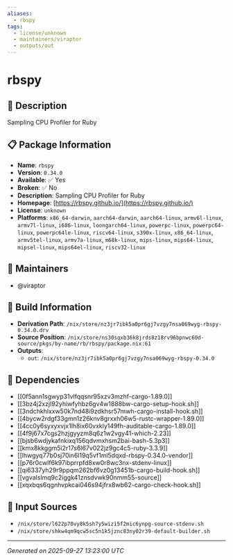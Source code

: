 ```yaml
---
aliases:
  - rbspy
tags:
  - license/unknown
  - maintainers/viraptor
  - outputs/out
---
```


# rbspy

## 📝 Description

Sampling CPU Profiler for Ruby

## 📋 Package Information

- **Name**: `rbspy`
- **Version**: `0.34.0`
- **Available**: ✅ Yes
- **Broken**: ✅ No
- **Description**: Sampling CPU Profiler for Ruby
- **Homepage**: [https://rbspy.github.io/](https://rbspy.github.io/)
- **License**: `unknown`
- **Platforms**: `x86_64-darwin`, `aarch64-darwin`, `aarch64-linux`, `armv6l-linux`, `armv7l-linux`, `i686-linux`, `loongarch64-linux`, `powerpc-linux`, `powerpc64-linux`, `powerpc64le-linux`, `riscv64-linux`, `s390x-linux`, `x86_64-linux`, `armv5tel-linux`, `armv7a-linux`, `m68k-linux`, `mips-linux`, `mips64-linux`, `mipsel-linux`, `mips64el-linux`, `riscv32-linux`
## 👥 Maintainers

- @viraptor


## 🔧 Build Information

- **Derivation Path**: `/nix/store/nz3jr7ibk5a0pr6gj7vzgy7nsa069wyg-rbspy-0.34.0.drv`
- **Source Position**: `/nix/store/ns30sqxb36k8jrds8z18rv96bpnwc60d-source/pkgs/by-name/rb/rbspy/package.nix:61`
- **Outputs**:
  - `out`:  `/nix/store/nz3jr7ibk5a0pr6gj7vzgy7nsa069wyg-rbspy-0.34.0`

## 🔗 Dependencies

- [[0f5ann1sgwyp31vlfqqsnr95xzv3mzhf-cargo-1.89.0]]
- [[3bz4j2xzjl92yhiwfyhbz6gv4w1888bw-cargo-setup-hook.sh]]
- [[3ndchkhlxxw50k7nd48i9zdkhsr57mwh-cargo-install-hook.sh]]
- [[4bycw2rdgf33gmn1z26knv8grxxh06w5-rustc-wrapper-1.89.0]]
- [[4cc0y6syxyxvjx1lh8ix60vxkly149fh-auditable-cargo-1.89.0]]
- [[4f9j67x7cgs2hzjgyyzm8q6z1w2vgy41-which-2.23]]
- [[bjsb6wdjykafnkixq156qdvmxhsm2bai-bash-5.3p3]]
- [[kmx8kkggm5i2r17s6l67v022jz9gc4c5-ruby-3.3.9]]
- [[lhwgyq77b0sj70in6l19q5vf1ml5dqxd-rbspy-0.34.0-vendor]]
- [[p76r0cwlf6k97ibprrpfd8xw0r8wc3nx-stdenv-linux]]
- [[qi6337yh29r9ppqm262bf6vz0g13451b-cargo-build-hook.sh]]
- [[vgvalslmq9c2iggk41znsdvwk90nmm55-source]]
- [[xqxbqs6qgnhvpkcai046s94jfrx8wb62-cargo-check-hook.sh]]

## 📁 Input Sources

- `/nix/store/l622p70vy8k5sh7y5wizi5f2mic6ynpg-source-stdenv.sh`
- `/nix/store/shkw4qm9qcw5sc5n1k5jznc83ny02r39-default-builder.sh`

---
*Generated on 2025-09-27 13:23:00 UTC*
